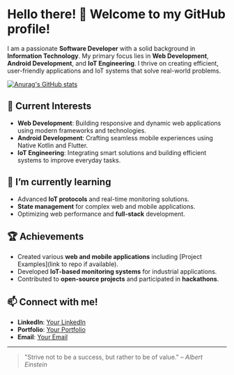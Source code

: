 # Hello there! 👋 Welcome to my GitHub profile!

I am a passionate **Software Developer** with a solid background in **Information Technology**. My primary focus lies in **Web Development**, **Android Development**, and **IoT Engineering**. I thrive on creating efficient, user-friendly applications and IoT systems that solve real-world problems.

[![Anurag's GitHub stats](https://github-readme-stats.vercel.app/api?rinoindraw=anuraghazra)](https://github.com/anuraghazra/github-readme-stats)

## 🔭 Current Interests
- **Web Development**: Building responsive and dynamic web applications using modern frameworks and technologies.
- **Android Development**: Crafting seamless mobile experiences using Native Kotlin and Flutter.
- **IoT Engineering**: Integrating smart solutions and building efficient systems to improve everyday tasks.

## 🌱 I’m currently learning
- Advanced **IoT protocols** and real-time monitoring solutions.
- **State management** for complex web and mobile applications.
- Optimizing web performance and **full-stack** development.

## 🏆 Achievements
- Created various **web and mobile applications** including [Project Examples](link to repo if available).
- Developed **IoT-based monitoring systems** for industrial applications.
- Contributed to **open-source projects** and participated in **hackathons**.

## 📫 Connect with me!
- **LinkedIn**: [Your LinkedIn](link)
- **Portfolio**: [Your Portfolio](link)
- **Email**: [Your Email](mailto:your.email@example.com)

---

> "Strive not to be a success, but rather to be of value." – *Albert Einstein*
